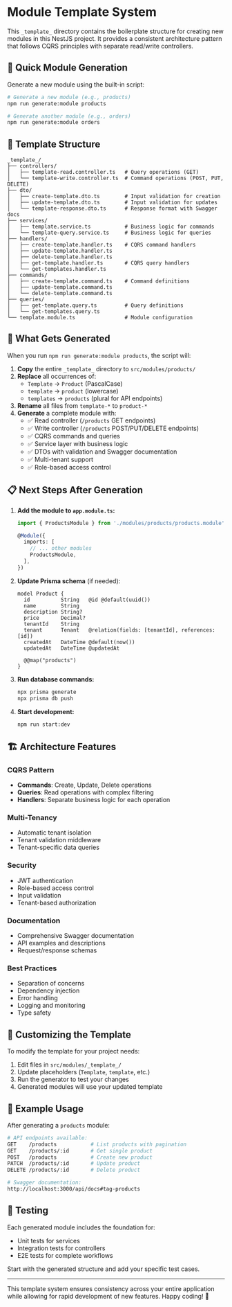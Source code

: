 # Module Template System

This `_template_` directory contains the boilerplate structure for creating new modules in this NestJS project. It provides a consistent architecture pattern that follows CQRS principles with separate read/write controllers.

## 🚀 Quick Module Generation

Generate a new module using the built-in script:

```bash
# Generate a new module (e.g., products)
npm run generate:module products

# Generate another module (e.g., orders)
npm run generate:module orders
```

## 📁 Template Structure

```
_template_/
├── controllers/
│   ├── template-read.controller.ts   # Query operations (GET)
│   └── template-write.controller.ts  # Command operations (POST, PUT, DELETE)
├── dto/
│   ├── create-template.dto.ts        # Input validation for creation
│   ├── update-template.dto.ts        # Input validation for updates
│   └── template-response.dto.ts      # Response format with Swagger docs
├── services/
│   ├── template.service.ts           # Business logic for commands
│   └── template-query.service.ts     # Business logic for queries
├── handlers/
│   ├── create-template.handler.ts    # CQRS command handlers
│   ├── update-template.handler.ts
│   ├── delete-template.handler.ts
│   ├── get-template.handler.ts       # CQRS query handlers
│   └── get-templates.handler.ts
├── commands/
│   ├── create-template.command.ts    # Command definitions
│   ├── update-template.command.ts
│   └── delete-template.command.ts
├── queries/
│   ├── get-template.query.ts         # Query definitions
│   └── get-templates.query.ts
└── template.module.ts                # Module configuration
```

## 🔧 What Gets Generated

When you run `npm run generate:module products`, the script will:

1. **Copy** the entire `_template_` directory to `src/modules/products/`
2. **Replace** all occurrences of:
   - `Template` → `Product` (PascalCase)
   - `template` → `product` (lowercase)
   - `templates` → `products` (plural for API endpoints)
3. **Rename** all files from `template-*` to `product-*`
4. **Generate** a complete module with:
   - ✅ Read controller (`/products` GET endpoints)
   - ✅ Write controller (`/products` POST/PUT/DELETE endpoints)
   - ✅ CQRS commands and queries
   - ✅ Service layer with business logic
   - ✅ DTOs with validation and Swagger documentation
   - ✅ Multi-tenant support
   - ✅ Role-based access control

## 📋 Next Steps After Generation

1. **Add the module to `app.module.ts`:**
   ```typescript
   import { ProductsModule } from './modules/products/products.module';
   
   @Module({
     imports: [
       // ... other modules
       ProductsModule,
     ],
   })
   ```

2. **Update Prisma schema** (if needed):
   ```prisma
   model Product {
     id          String   @id @default(uuid())
     name        String
     description String?
     price       Decimal?
     tenantId    String
     tenant      Tenant   @relation(fields: [tenantId], references: [id])
     createdAt   DateTime @default(now())
     updatedAt   DateTime @updatedAt
     
     @@map("products")
   }
   ```

3. **Run database commands:**
   ```bash
   npx prisma generate
   npx prisma db push
   ```

4. **Start development:**
   ```bash
   npm run start:dev
   ```

## 🏗️ Architecture Features

### CQRS Pattern
- **Commands**: Create, Update, Delete operations
- **Queries**: Read operations with complex filtering
- **Handlers**: Separate business logic for each operation

### Multi-Tenancy
- Automatic tenant isolation
- Tenant validation middleware
- Tenant-specific data queries

### Security
- JWT authentication
- Role-based access control
- Input validation
- Tenant-based authorization

### Documentation
- Comprehensive Swagger documentation
- API examples and descriptions
- Request/response schemas

### Best Practices
- Separation of concerns
- Dependency injection
- Error handling
- Logging and monitoring
- Type safety

## 🔄 Customizing the Template

To modify the template for your project needs:

1. Edit files in `src/modules/_template_/`
2. Update placeholders (`Template`, `template`, etc.)
3. Run the generator to test your changes
4. Generated modules will use your updated template

## 🎯 Example Usage

After generating a `products` module:

```bash
# API endpoints available:
GET    /products           # List products with pagination
GET    /products/:id       # Get single product
POST   /products           # Create new product
PATCH  /products/:id       # Update product
DELETE /products/:id       # Delete product

# Swagger documentation:
http://localhost:3000/api/docs#tag-products
```

## 🧪 Testing

Each generated module includes the foundation for:
- Unit tests for services
- Integration tests for controllers
- E2E tests for complete workflows

Start with the generated structure and add your specific test cases.

---

This template system ensures consistency across your entire application while allowing for rapid development of new features. Happy coding! 🚀
